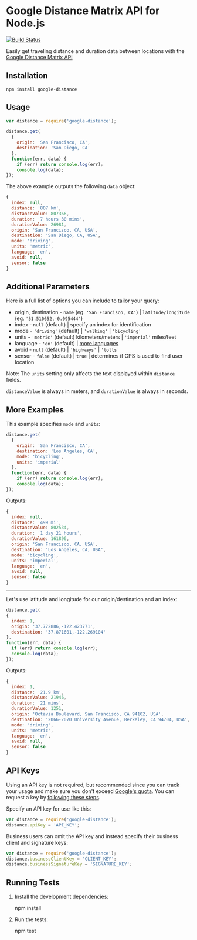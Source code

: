 # Google Distance Matrix API for Node.js
[![Build Status](https://travis-ci.org/edwlook/node-google-distance.svg?branch=master)](https://travis-ci.org/edwlook/node-google-distance)

Easily get traveling distance and duration data between locations with the [Google Distance Matrix API](https://developers.google.com/maps/documentation/distancematrix/)

## Installation

    npm install google-distance

## Usage
```js
var distance = require('google-distance');

distance.get(
  {
    origin: 'San Francisco, CA',
    destination: 'San Diego, CA'
  },
  function(err, data) {
    if (err) return console.log(err);
    console.log(data);
});
```
The above example outputs the following `data` object:
```js
{
  index: null,
  distance: '807 km',
  distanceValue: 807366,
  duration: '7 hours 30 mins',
  durationValue: 26981,
  origin: 'San Francisco, CA, USA',
  destination: 'San Diego, CA, USA',
  mode: 'driving',
  units: 'metric',
  language: 'en',
  avoid: null,
  sensor: false
}
```
## Additional Parameters

Here is a full list of options you can include to tailor your query:

* origin, destination - `name` (eg. `'San Francisco, CA'`) | `latitude/longitude` (eg. `'51.510652,-0.095444'`)
* index - `null` (default) | specify an index for identification
* mode - `'driving'` (default) | `'walking'` | `'bicycling'`
* units - `'metric'` (default) kilometers/meters | `'imperial'` miles/feet
* language - `'en'` (default) | [more languages](https://spreadsheets.google.com/pub?key=p9pdwsai2hDMsLkXsoM05KQ&gid=1)
* avoid - `null` (default) | `'highways'` | `'tolls'`
* sensor - `false` (default) | `true` | determines if GPS is used to find user location

Note: The `units` setting only affects the text displayed within `distance` fields.

`distanceValue` is always in meters, and `durationValue` is always in seconds.

## More Examples

This example specifies `mode` and `units`:

```js
distance.get(
  {
    origin: 'San Francisco, CA',
    destination: 'Los Angeles, CA',
    mode: 'bicycling',
    units: 'imperial'
  },
  function(err, data) {
    if (err) return console.log(err);
    console.log(data);
});
```

Outputs:

```js
{
  index: null,
  distance: '499 mi',
  distanceValue: 802534,
  duration: '1 day 21 hours',
  durationValue: 161896,
  origin: 'San Francisco, CA, USA',
  destination: 'Los Angeles, CA, USA',
  mode: 'bicycling',
  units: 'imperial',
  language: 'en',
  avoid: null,
  sensor: false
}
```

***

Let's use latitude and longitude for our origin/destination and an index:

```js
distance.get(
{
  index: 1,
  origin: '37.772886,-122.423771',
  destination: '37.871601,-122.269104'
},
function(err, data) {
  if (err) return console.log(err);
  console.log(data);
});
```

Outputs:

```js
{
  index: 1,
  distance: '21.9 km',
  distanceValue: 21946,
  duration: '21 mins',
  durationValue: 1251,
  origin: 'Octavia Boulevard, San Francisco, CA 94102, USA',
  destination: '2066-2070 University Avenue, Berkeley, CA 94704, USA',
  mode: 'driving',
  units: 'metric',
  language: 'en',
  avoid: null,
  sensor: false
}
```

## API Keys

Using an API key is not required, but recommended since you can track your usage and make sure you don't exceed [Google's quota](https://developers.google.com/maps/documentation/distancematrix/#Limits). You can request a key by [following these steps](https://developers.google.com/maps/documentation/distancematrix/#api_key).

Specify an API key for use like this:

```js
var distance = require('google-distance');
distance.apiKey = 'API_KEY';
```

Business users can omit the API key and instead specify their business client and signature keys:

```js
var distance = require('google-distance');
distance.businessClientKey = 'CLIENT_KEY';
distance.businessSignatureKey = 'SIGNATURE_KEY';
```

## Running Tests

1) Install the development dependencies:

    npm install

2) Run the tests:

    npm test
